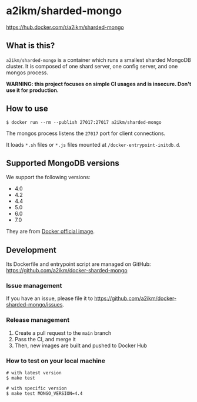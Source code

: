 # a2ikm/sharded-mongo

https://hub.docker.com/r/a2ikm/sharded-mongo

## What is this?

`a2ikm/sharded-mongo` is a container which runs a smallest sharded MongoDB cluster.
It is composed of one shard server, one config server, and one mongos process.

**WARNING: this project focuses on simple CI usages and is insecure. Don't use it for production.**

## How to use

```
$ docker run --rm --publish 27017:27017 a2ikm/sharded-mongo
```

The mongos process listens the `27017` port for client connections.

It loads  `*.sh` files or `*.js` files mounted at `/docker-entrypoint-initdb.d`.

## Supported MongoDB versions

We support the following versions:

- 4.0
- 4.2
- 4.4
- 5.0
- 6.0
- 7.0

They are from [Docker official image](https://hub.docker.com/_/mongo).

## Development

Its Dockerfile and entrypoint script are managed on GitHub:
https://github.com/a2ikm/docker-sharded-mongo

### Issue management

If you have an issue, please file it to https://github.com/a2ikm/docker-sharded-mongo/issues.

### Release management

1. Create a pull request to the `main` branch
2. Pass the CI, and merge it
3. Then, new images are built and pushed to Docker Hub

### How to test on your local machine

```
# with latest version
$ make test

# with specific version
$ make test MONGO_VERSION=4.4
```
